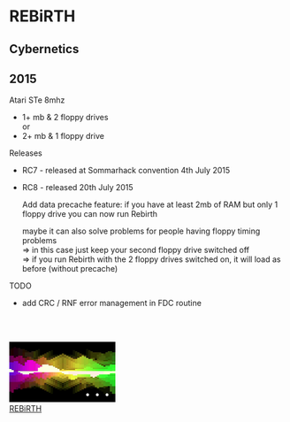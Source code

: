 # REBiRTH
## Cybernetics 
## 2015

Atari STe 8mhz <BR>
* 1+ mb & 2 floppy drives <BR>
or
* 2+ mb & 1 floppy drive <BR>

Releases <BR>

* RC7 - released at Sommarhack convention 4th July 2015

* RC8 - released 20th July 2015

  Add data precache feature: 
  if you have at least 2mb of RAM but only 1 floppy drive you can now run Rebirth
	
  maybe it can also solve problems for people having floppy timing problems <BR>
  => in this case just keep your second floppy drive switched off <BR>
  => if you run Rebirth with the 2 floppy drives switched on, it will load as before 
   (without precache) <BR>

TODO <BR>
* add CRC / RNF error management in FDC routine
<BR>
<BR>

![](./README_V.PNG)<BR>
[REBiRTH](http://www.youtube.com/watch?v=iNbVcFThTxY)
